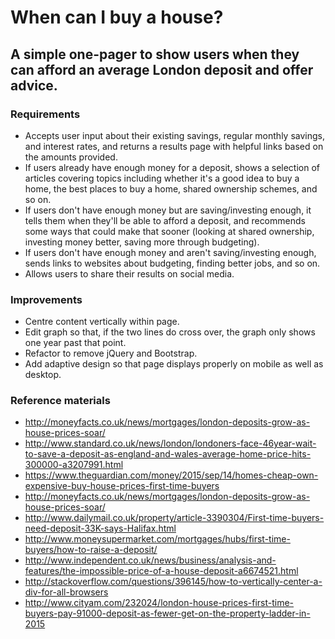 # When can I buy a house?
## A simple one-pager to show users when they can afford an average London deposit and offer advice.

### Requirements

- Accepts user input about their existing savings, regular monthly savings, and interest rates, and returns a results page with helpful links based on the amounts provided.
- If users already have enough money for a deposit, shows a selection of articles covering topics including whether it's a good idea to buy a home, the best places to buy a home, shared ownership schemes, and so on.
- If users don't have enough money but are saving/investing enough, it tells them when they'll be able to afford a deposit, and recommends some ways that could make that sooner (looking at shared ownership, investing money better, saving more through budgeting).
- If users don't have enough money and aren't saving/investing enough, sends links to websites about budgeting, finding better jobs, and so on.
- Allows users to share their results on social media.

### Improvements

- Centre content vertically within page.
- Edit graph so that, if the two lines do cross over, the graph only shows one year past that point.
- Refactor to remove jQuery and Bootstrap.
- Add adaptive design so that page displays properly on mobile as well as desktop.

### Reference materials

- http://moneyfacts.co.uk/news/mortgages/london-deposits-grow-as-house-prices-soar/
- http://www.standard.co.uk/news/london/londoners-face-46year-wait-to-save-a-deposit-as-england-and-wales-average-home-price-hits-300000-a3207991.html
- https://www.theguardian.com/money/2015/sep/14/homes-cheap-own-expensive-buy-house-prices-first-time-buyers
- http://moneyfacts.co.uk/news/mortgages/london-deposits-grow-as-house-prices-soar/
- http://www.dailymail.co.uk/property/article-3390304/First-time-buyers-need-deposit-33K-says-Halifax.html
- http://www.moneysupermarket.com/mortgages/hubs/first-time-buyers/how-to-raise-a-deposit/
- http://www.independent.co.uk/news/business/analysis-and-features/the-impossible-price-of-a-house-deposit-a6674521.html
- http://stackoverflow.com/questions/396145/how-to-vertically-center-a-div-for-all-browsers
- http://www.cityam.com/232024/london-house-prices-first-time-buyers-pay-91000-deposit-as-fewer-get-on-the-property-ladder-in-2015
